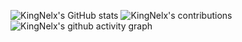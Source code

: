 
![KingNelx's GitHub stats](https://github-readme-stats.vercel.app/api?username=KingNelx&show_icons=true&theme=radical)
![KingNelx's contributions](https://github-readme-streak-stats.herokuapp.com/?user=KingNelx)
![KingNelx's github activity graph](https://activity-graph.herokuapp.com/graph?username=KingNelx&bg_color=ffffff&color=5BCDEC&line=5BCDEC&point=FFFFFF&hide_border=true)


